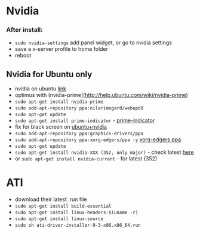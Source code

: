 # Nvidia


### After install:

- `sudo nvidia-settings` add panel widget, or go to nvidia settings
- save a x-server profile to home folder
- reboot

## Nvidia for Ubuntu only

- nvidia on ubuntu [link](https://help.ubuntu.com/community/BinaryDriverHowto/Nvidia)
- optimus with (nvidia-prime](http://help.ubuntu.com/wiki/nvidia-prime)
- `sudo apt-get install nvidia-prime`
- `sudo add-apt-repository ppa:nilarimogard/webupd8`
- `sudo apt-get update`
- `sudo apt-get install prime-indicator` - [prime-indicator](https://github.com/beidl/prime-indicator)
- fix for black screen on [ubuntu+nvidia](http://askubuntu.com/questions/691946/how-to-solve-black-screen-problem-after-installing-nvidia-drivers-on-ubuntu-15-1)
- `sudo add-apt-repository ppa:graphics-drivers/ppa`
- `sudo add-apt-repository ppa:xorg-edgers/ppa -y` [xorg-edgers ppa](https://launchpad.net/~xorg-edgers/+archive/ubuntu/ppa)
- `sudo apt-get update`
- `sudo apt-get install nvidia-XXX (352, only major)` - check latest [here](http://www.nvidia.com/page/home.html)
- or `sudo apt-get install nvidia-current` - for latest (352)

# ATI

- download their latest .run file
- `sudo apt-get install build-essential`
- `sudo apt-get install linux-headers-$(uname -r)`
- `sudo apt-get install linux-source`
- `sudo sh ati-driver-installer-9-3-x86.x86_64.run`
